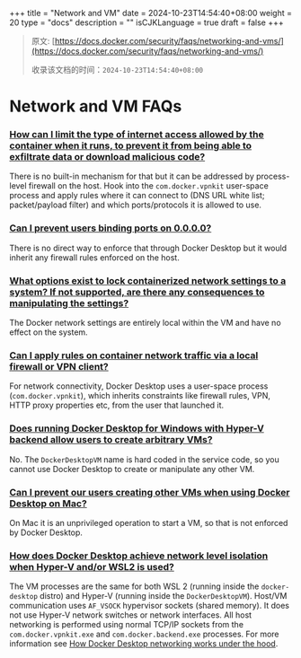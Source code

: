 +++
title = "Network and VM"
date = 2024-10-23T14:54:40+08:00
weight = 20
type = "docs"
description = ""
isCJKLanguage = true
draft = false
+++

> 原文: [https://docs.docker.com/security/faqs/networking-and-vms/](https://docs.docker.com/security/faqs/networking-and-vms/)
>
> 收录该文档的时间：`2024-10-23T14:54:40+08:00`

# Network and VM FAQs

### [How can I limit the type of internet access allowed by the container when it runs, to prevent it from being able to exfiltrate data or download malicious code?](https://docs.docker.com/security/faqs/networking-and-vms/#how-can-i-limit-the-type-of-internet-access-allowed-by-the-container-when-it-runs-to-prevent-it-from-being-able-to-exfiltrate-data-or-download-malicious-code)

There is no built-in mechanism for that but it can be addressed by process-level firewall on the host. Hook into the `com.docker.vpnkit` user-space process and apply rules where it can connect to (DNS URL white list; packet/payload filter) and which ports/protocols it is allowed to use.

### [Can I prevent users binding ports on 0.0.0.0?](https://docs.docker.com/security/faqs/networking-and-vms/#can-i-prevent-users-binding-ports-on-0000)

There is no direct way to enforce that through Docker Desktop but it would inherit any firewall rules enforced on the host.

### [What options exist to lock containerized network settings to a system? If not supported, are there any consequences to manipulating the settings?](https://docs.docker.com/security/faqs/networking-and-vms/#what-options-exist-to-lock-containerized-network-settings-to-a-system-if-not-supported-are-there-any-consequences-to-manipulating-the-settings)

The Docker network settings are entirely local within the VM and have no effect on the system.

### [Can I apply rules on container network traffic via a local firewall or VPN client?](https://docs.docker.com/security/faqs/networking-and-vms/#can-i-apply-rules-on-container-network-traffic-via-a-local-firewall-or-vpn-client)

For network connectivity, Docker Desktop uses a user-space process (`com.docker.vpnkit`), which inherits constraints like firewall rules, VPN, HTTP proxy properties etc, from the user that launched it.

### [Does running Docker Desktop for Windows with Hyper-V backend allow users to create arbitrary VMs?](https://docs.docker.com/security/faqs/networking-and-vms/#does-running-docker-desktop-for-windows-with-hyper-v-backend-allow-users-to-create-arbitrary-vms)

No. The `DockerDesktopVM` name is hard coded in the service code, so you cannot use Docker Desktop to create or manipulate any other VM.

### [Can I prevent our users creating other VMs when using Docker Desktop on Mac?](https://docs.docker.com/security/faqs/networking-and-vms/#can-i-prevent-our-users-creating-other-vms-when-using-docker-desktop-on-mac)

On Mac it is an unprivileged operation to start a VM, so that is not enforced by Docker Desktop.

### [How does Docker Desktop achieve network level isolation when Hyper-V and/or WSL2 is used?](https://docs.docker.com/security/faqs/networking-and-vms/#how-does-docker-desktop-achieve-network-level-isolation-when-hyper-v-andor-wsl2-is-used)

The VM processes are the same for both WSL 2 (running inside the `docker-desktop` distro) and Hyper-V (running inside the `DockerDesktopVM`). Host/VM communication uses `AF_VSOCK` hypervisor sockets (shared memory). It does not use Hyper-V network switches or network interfaces. All host networking is performed using normal TCP/IP sockets from the `com.docker.vpnkit.exe` and `com.docker.backend.exe` processes. For more information see [How Docker Desktop networking works under the hood](https://www.docker.com/blog/how-docker-desktop-networking-works-under-the-hood/).
